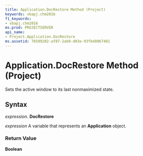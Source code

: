 ```yaml
---
title: Application.DocRestore Method (Project)
keywords: vbapj.chm2016
f1_keywords:
- vbapj.chm2016
ms.prod: PROJECTSERVER
api_name:
- Project.Application.DocRestore
ms.assetid: 78589202-af87-2ab9-d03e-93fb48067481
---
```



# Application.DocRestore Method (Project)

Sets the active window to its last nonmaximized state.


## Syntax

 _expression_. **DocRestore**

 _expression_ A variable that represents an **Application** object.


### Return Value

 **Boolean**


